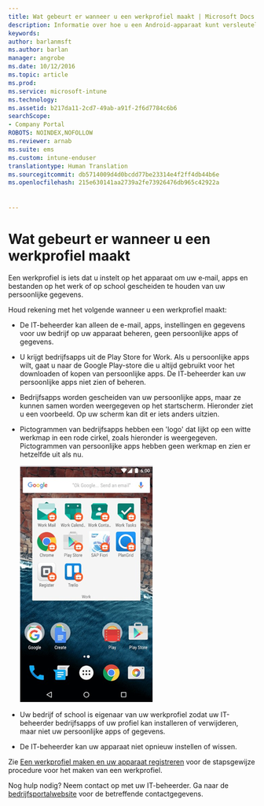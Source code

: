 ```yaml
---
title: Wat gebeurt er wanneer u een werkprofiel maakt | Microsoft Docs
description: Informatie over hoe u een Android-apparaat kunt versleutelen
keywords: 
author: barlanmsft
ms.author: barlan
manager: angrobe
ms.date: 10/12/2016
ms.topic: article
ms.prod: 
ms.service: microsoft-intune
ms.technology: 
ms.assetid: b217da11-2cd7-49ab-a91f-2f6d7784c6b6
searchScope:
- Company Portal
ROBOTS: NOINDEX,NOFOLLOW
ms.reviewer: arnab
ms.suite: ems
ms.custom: intune-enduser
translationtype: Human Translation
ms.sourcegitcommit: db5714009d4d0bcdd77be23314e4f2ff4db44b6e
ms.openlocfilehash: 215e630141aa2739a2fe73926476db965c42922a


---
```



# <a name="what-happens-when-you-create-a-work-profile"></a>Wat gebeurt er wanneer u een werkprofiel maakt

Een werkprofiel is iets dat u instelt op het apparaat om uw e‑mail, apps en bestanden op het werk of op school gescheiden te houden van uw persoonlijke gegevens.

Houd rekening met het volgende wanneer u een werkprofiel maakt:

- De IT-beheerder kan alleen de e-mail, apps, instellingen en gegevens voor uw bedrijf op uw apparaat beheren, geen persoonlijke apps of gegevens.

- U krijgt bedrijfsapps uit de Play Store for Work. Als u persoonlijke apps wilt, gaat u naar de Google Play-store die u altijd gebruikt voor het downloaden of kopen van persoonlijke apps. De IT-beheerder kan uw persoonlijke apps niet zien of beheren.

- Bedrijfsapps worden gescheiden van uw persoonlijke apps, maar ze kunnen samen worden weergegeven op het startscherm. Hieronder ziet u een voorbeeld. Op uw scherm kan dit er iets anders uitzien.

- Pictogrammen van bedrijfsapps hebben een 'logo' dat lijkt op een witte werkmap in een rode cirkel, zoals hieronder is weergegeven. Pictogrammen van persoonlijke apps hebben geen werkmap en zien er hetzelfde uit als nu.

    ![Android Play Store for Work](./media/afw-google-play-store-for-work.png)

- Uw bedrijf of school is eigenaar van uw werkprofiel zodat uw IT-beheerder bedrijfsapps of uw profiel kan installeren of verwijderen, maar niet uw persoonlijke apps of gegevens.
- De IT-beheerder kan uw apparaat niet opnieuw instellen of wissen.

Zie [Een werkprofiel maken en uw apparaat registreren](create-a-work-profile-and-enroll-your-device-in-intune-android.md) voor de stapsgewijze procedure voor het maken van een werkprofiel.

Nog hulp nodig? Neem contact op met uw IT-beheerder. Ga naar de [bedrijfsportalwebsite](http://portal.manage.microsoft.com) voor de betreffende contactgegevens.



<!--HONumber=Dec16_HO3-->



